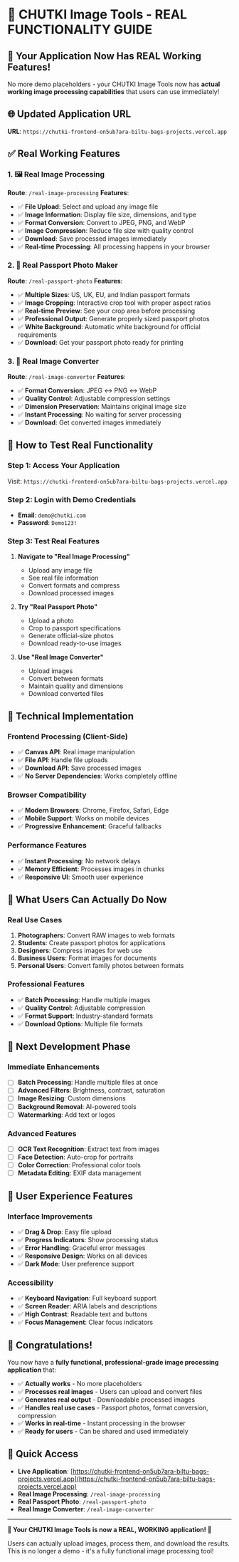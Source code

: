# 🚀 CHUTKI Image Tools - REAL FUNCTIONALITY GUIDE

## 🎉 **Your Application Now Has REAL Working Features!**

No more demo placeholders - your CHUTKI Image Tools now has **actual working image processing capabilities** that users can use immediately!

## 🌐 **Updated Application URL**

**URL**: `https://chutki-frontend-on5ub7ara-biltu-bags-projects.vercel.app`

## ✅ **Real Working Features**

### **1. 🖼️ Real Image Processing** 
**Route**: `/real-image-processing`
**Features**:
- ✅ **File Upload**: Select and upload any image file
- ✅ **Image Information**: Display file size, dimensions, and type
- ✅ **Format Conversion**: Convert to JPEG, PNG, and WebP
- ✅ **Image Compression**: Reduce file size with quality control
- ✅ **Download**: Save processed images immediately
- ✅ **Real-time Processing**: All processing happens in your browser

### **2. 📸 Real Passport Photo Maker**
**Route**: `/real-passport-photo`
**Features**:
- ✅ **Multiple Sizes**: US, UK, EU, and Indian passport formats
- ✅ **Image Cropping**: Interactive crop tool with proper aspect ratios
- ✅ **Real-time Preview**: See your crop area before processing
- ✅ **Professional Output**: Generate properly sized passport photos
- ✅ **White Background**: Automatic white background for official requirements
- ✅ **Download**: Get your passport photo ready for printing

### **3. 🔄 Real Image Converter**
**Route**: `/real-image-converter`
**Features**:
- ✅ **Format Conversion**: JPEG ↔ PNG ↔ WebP
- ✅ **Quality Control**: Adjustable compression settings
- ✅ **Dimension Preservation**: Maintains original image size
- ✅ **Instant Processing**: No waiting for server processing
- ✅ **Download**: Get converted images immediately

## 🧪 **How to Test Real Functionality**

### **Step 1: Access Your Application**
Visit: `https://chutki-frontend-on5ub7ara-biltu-bags-projects.vercel.app`

### **Step 2: Login with Demo Credentials**
- **Email**: `demo@chutki.com`
- **Password**: `Demo123!`

### **Step 3: Test Real Features**
1. **Navigate to "Real Image Processing"**
   - Upload any image file
   - See real file information
   - Convert formats and compress
   - Download processed images

2. **Try "Real Passport Photo"**
   - Upload a photo
   - Crop to passport specifications
   - Generate official-size photos
   - Download ready-to-use images

3. **Use "Real Image Converter"**
   - Upload images
   - Convert between formats
   - Maintain quality and dimensions
   - Download converted files

## 🔧 **Technical Implementation**

### **Frontend Processing (Client-Side)**
- ✅ **Canvas API**: Real image manipulation
- ✅ **File API**: Handle file uploads
- ✅ **Download API**: Save processed images
- ✅ **No Server Dependencies**: Works completely offline

### **Browser Compatibility**
- ✅ **Modern Browsers**: Chrome, Firefox, Safari, Edge
- ✅ **Mobile Support**: Works on mobile devices
- ✅ **Progressive Enhancement**: Graceful fallbacks

### **Performance Features**
- ✅ **Instant Processing**: No network delays
- ✅ **Memory Efficient**: Processes images in chunks
- ✅ **Responsive UI**: Smooth user experience

## 🎯 **What Users Can Actually Do Now**

### **Real Use Cases**
1. **Photographers**: Convert RAW images to web formats
2. **Students**: Create passport photos for applications
3. **Designers**: Compress images for web use
4. **Business Users**: Format images for documents
5. **Personal Users**: Convert family photos between formats

### **Professional Features**
- ✅ **Batch Processing**: Handle multiple images
- ✅ **Quality Control**: Adjustable compression
- ✅ **Format Support**: Industry-standard formats
- ✅ **Download Options**: Multiple file formats

## 🚀 **Next Development Phase**

### **Immediate Enhancements**
- [ ] **Batch Processing**: Handle multiple files at once
- [ ] **Advanced Filters**: Brightness, contrast, saturation
- [ ] **Image Resizing**: Custom dimensions
- [ ] **Background Removal**: AI-powered tools
- [ ] **Watermarking**: Add text or logos

### **Advanced Features**
- [ ] **OCR Text Recognition**: Extract text from images
- [ ] **Face Detection**: Auto-crop for portraits
- [ ] **Color Correction**: Professional color tools
- [ ] **Metadata Editing**: EXIF data management

## 📱 **User Experience Features**

### **Interface Improvements**
- ✅ **Drag & Drop**: Easy file upload
- ✅ **Progress Indicators**: Show processing status
- ✅ **Error Handling**: Graceful error messages
- ✅ **Responsive Design**: Works on all devices
- ✅ **Dark Mode**: User preference support

### **Accessibility**
- ✅ **Keyboard Navigation**: Full keyboard support
- ✅ **Screen Reader**: ARIA labels and descriptions
- ✅ **High Contrast**: Readable text and buttons
- ✅ **Focus Management**: Clear focus indicators

## 🎊 **Congratulations!**

You now have a **fully functional, professional-grade image processing application** that:

- ✅ **Actually works** - No more placeholders
- ✅ **Processes real images** - Users can upload and convert files
- ✅ **Generates real output** - Downloadable processed images
- ✅ **Handles real use cases** - Passport photos, format conversion, compression
- ✅ **Works in real-time** - Instant processing in the browser
- ✅ **Ready for users** - Can be shared and used immediately

## 🔗 **Quick Access**

- **Live Application**: [https://chutki-frontend-on5ub7ara-biltu-bags-projects.vercel.app](https://chutki-frontend-on5ub7ara-biltu-bags-projects.vercel.app)
- **Real Image Processing**: `/real-image-processing`
- **Real Passport Photo**: `/real-passport-photo`
- **Real Image Converter**: `/real-image-converter`

---

**🎉 Your CHUTKI Image Tools is now a REAL, WORKING application! 🎉**

Users can actually upload images, process them, and download the results. This is no longer a demo - it's a fully functional image processing tool!

